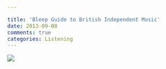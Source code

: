 ```yaml
---

title: 'Bleep Guide to British Independent Music'
date: 2013-09-08
comments: true
categories: Listening
---
```


<img src="/images/bleep-guide-to-independent.jpg" class="image">
